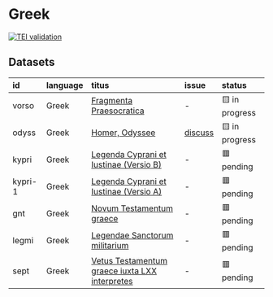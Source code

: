 # Greek
[![TEI validation](https://github.com/TITUS-2-0/greek/actions/workflows/validate.yaml/badge.svg?branch=main)](https://github.com/TITUS-2-0/greek/actions/workflows/validate.yaml)
## Datasets
| id      | language   | titus                                                                                                           | issue                                                  | status         |
|:--------|:-----------|:----------------------------------------------------------------------------------------------------------------|:-------------------------------------------------------|:---------------|
| vorso   | Greek      | [Fragmenta Praesocratica](http://titus.uni-frankfurt.de/texte/etcs/grie/vorsokr/vorso.htm)                      | -                                                      | 🟨 in progress |
| odyss   | Greek      | [Homer, Odyssee](http://titus.uni-frankfurt.de/texte/etcs/grie/homer/odyssee/odyss.htm)                         | [discuss](https://github.com/TITUS-2-0/greek/issues/1) | 🟨 in progress |
| kypri   | Greek      | [Legenda Cyprani et Iustinae (Versio B)](http://titus.uni-frankfurt.de/texte/etcs/grie/agio/kyprianb/kypri.htm) | -                                                      | 🟥 pending     |
| kypri-1 | Greek      | [Legenda Cyprani et Iustinae (Versio A)](http://titus.uni-frankfurt.de/texte/etcs/grie/agio/kypriana/kypri.htm) | -                                                      | 🟥 pending     |
| gnt     | Greek      | [Novum Testamentum graece](http://titus.uni-frankfurt.de/texte/etcs/grie/gnt/gnt.htm)                           | -                                                      | 🟥 pending     |
| legmi   | Greek      | [Legendae Sanctorum militarium](http://titus.uni-frankfurt.de/texte/etcs/grie/agio/legmilit/legmi.htm)          | -                                                      | 🟥 pending     |
| sept    | Greek      | [Vetus Testamentum graece iuxta LXX interpretes](http://titus.uni-frankfurt.de/texte/etcs/grie/sept/sept.htm)   | -                                                      | 🟥 pending     |